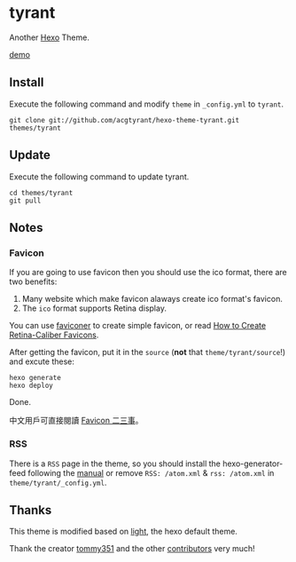 tyrant
=========

Another [Hexo](http://zespia.tw/hexo/) Theme.

[demo](http://arch.acgtyrant.com)

## Install

Execute the following command and modify `theme` in `_config.yml` to `tyrant`.

```
git clone git://github.com/acgtyrant/hexo-theme-tyrant.git themes/tyrant
```

## Update

Execute the following command to update tyrant.

```
cd themes/tyrant
git pull
```

## Notes

### Favicon
If you are going to use favicon then you should use the ico format, there are two benefits:

1. Many website which make favicon alaways create ico format's favicon.
2. The `ico` format supports Retina display.

You can use [faviconer][1] to create simple favicon, or read [How to Create Retina-Caliber Favicons][2].  

After getting the favicon, put it in the `source` (**not** that `theme/tyrant/source`!) and excute these:

    hexo generate
    hexo deploy
    
Done.

中文用戶可直接閱讀 [Favicon 二三事][3]。

### RSS

There is a `RSS` page in the theme, so you should install the hexo-generator-feed following the [manual][4] or remove `RSS: /atom.xml` & `rss: /atom.xml` in `theme/tyrant/_config.yml`.

## Thanks

This theme is modified based on [light](https://github.com/tommy351/hexo-theme-light), the hexo default theme.

Thank the creator [tommy351][5] and the other [contributors][6] very much!


  [1]: http://www.faviconer.com/
  [2]: http://daringfireball.net/2013/01/retina_favicons
  [3]: http://tsgzj.me/2013/03/11/something-about-favicon/
  [4]: https://github.com/tommy351/hexo/wiki/Plugins
  [5]: https://github.com/tommy351
  [6]: https://github.com/acgtyrant/hexo-theme-tyrant/graphs/contributors

